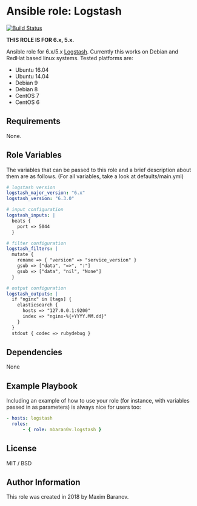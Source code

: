 # Ansible role: Logstash

[![Build Status](https://travis-ci.org/mbaran0v/ansible-role-logstash.svg?branch=master)](https://travis-ci.org/mbaran0v/ansible-role-logstash)

**THIS ROLE IS FOR 6.x, 5.x.**

Ansible role for 6.x/5.x [Logstash](https://www.elastic.co/products/logstash). Currently this works on Debian and RedHat based linux systems. Tested platforms are:

* Ubuntu 16.04
* Ubuntu 14.04
* Debian 9
* Debian 8
* CentOS 7
* CentOS 6

Requirements
------------

None.

Role Variables
--------------

The variables that can be passed to this role and a brief description about them are as follows. (For all variables, take a look at defaults/main.yml)

```yaml
# logstash version
logstash_major_version: "6.x"
logstash_version: "6.3.0"

# input configuration
logstash_inputs: |
  beats {
    port => 5044
  }

# filter configuration
logstash_filters: |
  mutate {
    rename => { "version" => "service_version" }
    gsub => ["data", "=>", ":"]
    gsub => ["data", "nil", "None"]
  }

# output configuration
logstash_outputs: |
  if "nginx" in [tags] {
    elasticsearch {
      hosts => "127.0.0.1:9200"
      index => "nginx-%{+YYYY.MM.dd}"
    }
  }
  stdout { codec => rubydebug }

```

Dependencies
------------

None

Example Playbook
----------------

Including an example of how to use your role (for instance, with variables passed in as parameters) is always nice for users too:

```yaml
- hosts: logstash
  roles:
      - { role: mbaran0v.logstash }
```

License
-------

MIT / BSD

Author Information
------------------

This role was created in 2018 by Maxim Baranov.
